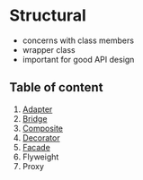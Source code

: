 # Structural
- concerns with class members
- wrapper class
- important for good API design

## Table of content
1. [Adapter](./Adapter/README.md)
2. [Bridge](./Bridge/README.md)
3. [Composite](./Composite/README.md)
4. [Decorator](./Decorator/README.md)
5. [Facade](./Facade/README.md)
6. Flyweight
7. Proxy